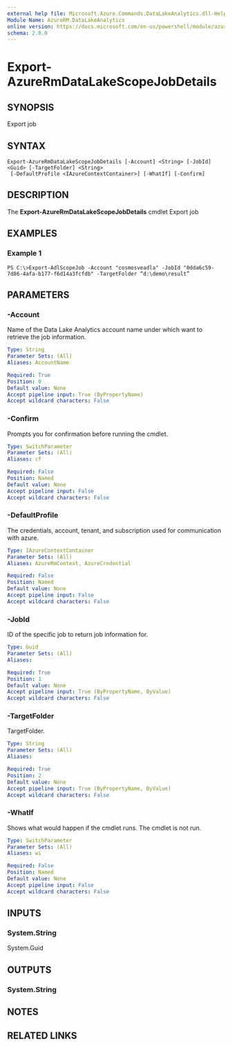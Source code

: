 ```yaml
---
external help file: Microsoft.Azure.Commands.DataLakeAnalytics.dll-Help.xml
Module Name: AzureRM.DataLakeAnalytics
online version: https://docs.microsoft.com/en-us/powershell/module/azurerm.datalakeanalytics/export-azureatalakescopejobdetails
schema: 2.0.0
---
```


# Export-AzureRmDataLakeScopeJobDetails

## SYNOPSIS
Export job
## SYNTAX

```
Export-AzureRmDataLakeScopeJobDetails [-Account] <String> [-JobId] <Guid> [-TargetFolder] <String>
 [-DefaultProfile <IAzureContextContainer>] [-WhatIf] [-Confirm]
```

## DESCRIPTION
The **Export-AzureRmDataLakeScopeJobDetails** cmdlet Export job
## EXAMPLES

### Example 1
```
PS C:\>Export-AdlScopeJob -Account "cosmosveadla" -JobId "0dda6c59-7d86-4afa-b177-f6d14a3fcfdb" -TargetFolder “d:\demo\result”
```

## PARAMETERS

### -Account
Name of the Data Lake Analytics account name under which want to retrieve the job information.

```yaml
Type: String
Parameter Sets: (All)
Aliases: AccountName

Required: True
Position: 0
Default value: None
Accept pipeline input: True (ByPropertyName)
Accept wildcard characters: False
```

### -Confirm
Prompts you for confirmation before running the cmdlet.

```yaml
Type: SwitchParameter
Parameter Sets: (All)
Aliases: cf

Required: False
Position: Named
Default value: None
Accept pipeline input: False
Accept wildcard characters: False
```

### -DefaultProfile
The credentials, account, tenant, and subscription used for communication with azure.

```yaml
Type: IAzureContextContainer
Parameter Sets: (All)
Aliases: AzureRmContext, AzureCredential

Required: False
Position: Named
Default value: None
Accept pipeline input: False
Accept wildcard characters: False
```

### -JobId
ID of the specific job to return job information for.

```yaml
Type: Guid
Parameter Sets: (All)
Aliases: 

Required: True
Position: 1
Default value: None
Accept pipeline input: True (ByPropertyName, ByValue)
Accept wildcard characters: False
```

### -TargetFolder
TargetFolder.

```yaml
Type: String
Parameter Sets: (All)
Aliases: 

Required: True
Position: 2
Default value: None
Accept pipeline input: True (ByPropertyName, ByValue)
Accept wildcard characters: False
```

### -WhatIf
Shows what would happen if the cmdlet runs.
The cmdlet is not run.

```yaml
Type: SwitchParameter
Parameter Sets: (All)
Aliases: wi

Required: False
Position: Named
Default value: None
Accept pipeline input: False
Accept wildcard characters: False
```

## INPUTS

### System.String
System.Guid


## OUTPUTS

### System.String


## NOTES

## RELATED LINKS


